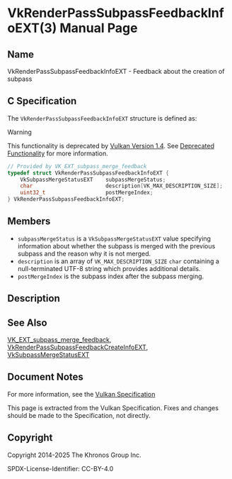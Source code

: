 # VkRenderPassSubpassFeedbackInfoEXT(3) Manual Page

## Name

VkRenderPassSubpassFeedbackInfoEXT - Feedback about the creation of subpass



## [](#_c_specification)C Specification

The `VkRenderPassSubpassFeedbackInfoEXT` structure is defined as:

Warning

This functionality is deprecated by [Vulkan Version 1.4](#versions-1.4). See [Deprecated Functionality](#deprecation-dynamicrendering) for more information.

```c++
// Provided by VK_EXT_subpass_merge_feedback
typedef struct VkRenderPassSubpassFeedbackInfoEXT {
    VkSubpassMergeStatusEXT    subpassMergeStatus;
    char                       description[VK_MAX_DESCRIPTION_SIZE];
    uint32_t                   postMergeIndex;
} VkRenderPassSubpassFeedbackInfoEXT;
```

## [](#_members)Members

- `subpassMergeStatus` is a `VkSubpassMergeStatusEXT` value specifying information about whether the subpass is merged with the previous subpass and the reason why it is not merged.
- `description` is an array of `VK_MAX_DESCRIPTION_SIZE` `char` containing a null-terminated UTF-8 string which provides additional details.
- `postMergeIndex` is the subpass index after the subpass merging.

## [](#_description)Description

## [](#_see_also)See Also

[VK\_EXT\_subpass\_merge\_feedback](https://registry.khronos.org/vulkan/specs/latest/man/html/VK_EXT_subpass_merge_feedback.html), [VkRenderPassSubpassFeedbackCreateInfoEXT](https://registry.khronos.org/vulkan/specs/latest/man/html/VkRenderPassSubpassFeedbackCreateInfoEXT.html), [VkSubpassMergeStatusEXT](https://registry.khronos.org/vulkan/specs/latest/man/html/VkSubpassMergeStatusEXT.html)

## [](#_document_notes)Document Notes

For more information, see the [Vulkan Specification](https://registry.khronos.org/vulkan/specs/latest/html/vkspec.html#VkRenderPassSubpassFeedbackInfoEXT)

This page is extracted from the Vulkan Specification. Fixes and changes should be made to the Specification, not directly.

## [](#_copyright)Copyright

Copyright 2014-2025 The Khronos Group Inc.

SPDX-License-Identifier: CC-BY-4.0